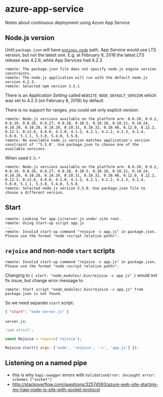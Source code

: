 # azure-app-service
Notes about continuous deployment using Azure App Service

## Node.js version

Until `package.json` will have [`engines.node`][engines] path, App Service would use LTS version, but not the latest one. E.g. at February 8, 2016 the latest LTS release was 4.2.6, while App Services had 4.2.3.

[engines]: https://docs.npmjs.com/files/package.json#engines

```
remote: The package.json file does not specify node.js engine version constraints.        
remote: The node.js application will run with the default node.js version 4.2.3.        
remote: Selected npm version 3.5.1
```

There is an _Application Setting_ called `WEBSITE_NODE_DEFAULT_VERSION` which was set to 4.2.3 (on February 8, 2016) by default.

There is no support for ranges, you could set only explicit version:

```
remote: Node.js versions available on the platform are: 0.6.20, 0.8.2, 0.8.19, 0.8.26, 0.8.27, 0.8.28, 0.10.5, 0.10.18, 0.10.21, 0.10.24, 0.10.26, 0.10.28, 0.10.29, 0.10.31, 0.10.32, 0.10.40, 0.12.0, 0.12.2, 0.12.3, 0.12.6, 4.0.0, 4.1.0, 4.1.2, 4.2.1, 4.2.2, 4.2.3, 4.2.4, 5.0.0, 5.1.1, 5.3.0, 5.4.0, 5.5.0.
remote: No available node.js version matches application's version constraint of '^5.5.0'. Use package.json to choose one of the available versions. 
```

When used `5.5.*`

```
remote: Node.js versions available on the platform are: 0.6.20, 0.8.2, 0.8.19, 0.8.26, 0.8.27, 0.8.28, 0.10.5, 0.10.18, 0.10.21, 0.10.24, 0.10.26, 0.10.28, 0.10.29, 0.10.31, 0.10.32, 0.10.40, 0.12.0, 0.12.2, 0.12.3, 0.12.6, 4.0.0, 4.1.0, 4.1.2, 4.2.1, 4.2.2, 4.2.3, 4.2.4, 5.0.0, 5.1.1, 5.3.0, 5.4.0, 5.5.0.        
remote: Selected node.js version 5.5.0. Use package.json file to choose a different version.
```

## Start

```
remote: Looking for app.js/server.js under site root.        
remote: Using start-up script app.js 
...
remote: Invalid start-up command "rejoice -c app.js" in package.json. Please use the format "node <script relative path>".
```

## `rejoice` and non-node `start` scripts

```
remote: Invalid start-up command "rejoice -c app.js" in package.json. Please use the format "node <script relative path>".
```

Changing to `{ start: "node_modules/.bin/rejoice -c app.js" }` would not fix issue, but change error message to 

```
remote: Start script "node_modules/.bin/rejoice -c app.js" from package.json is not found.
```

So we need separate `start` script:

```json
{ "start": "node server.js" }
```

`server.js`:

```js
'use strict';

const Rejoice = require('rejoice');

Rejoice.start({ args: ['node', 'rejoice', '-c', 'app.js'] });

```

## Listening on a named pipe

- this is why `hapi-swagger` errors with `ValidationError: Uncaught error: schemes ["socket"]`
- http://stackoverflow.com/questions/32574593/azure-web-site-starting-my-hapi-node-js-site-with-socket-protocol
